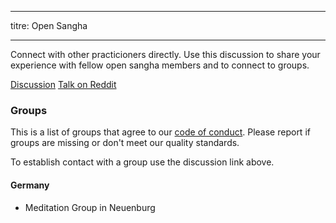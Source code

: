 * * *

titre: Open Sangha

* * *

Connect with other practicioners directly. Use this discussion to share your experience with fellow open sangha members and to connect to groups.

[Discussion](https://discord.gg/Tyqd22a?classes=btn,btn-primary) [Talk on Reddit](https://www.reddit.com/r/OpenBuddhaDharma/?classes=btn,btn-primary)

### Groups

This is a list of groups that agree to our [code of conduct](../code/). Please report if groups are missing or don't meet our quality standards.

To establish contact with a group use the discussion link above.

#### Germany

- Meditation Group in Neuenburg